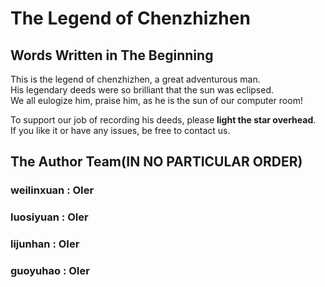 # The Legend of Chenzhizhen

## Words Written in The Beginning

This is the legend of chenzhizhen, a great adventurous man.   
His legendary deeds were so brilliant that the sun was eclipsed.   
We all eulogize him, praise him, as he is the sun of our computer room!

To support our job of recording his deeds, please **light the star overhead**.   
If you like it or have any issues, be free to contact us.

## The Author Team(IN NO PARTICULAR ORDER)

### weilinxuan : OIer
### luosiyuan : OIer
### lijunhan : OIer
### guoyuhao : OIer
